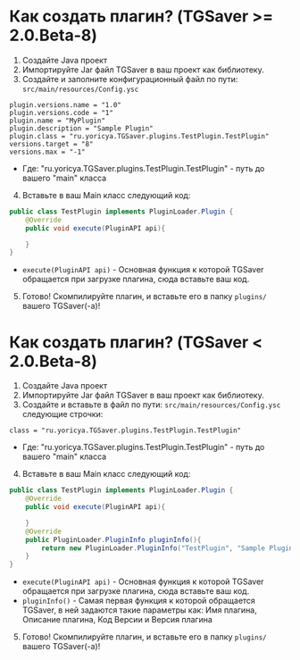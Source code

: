 # Как создать плагин? (TGSaver >= 2.0.Beta-8)
1) Создайте Java проект
2) Импортируйте Jar файл TGSaver в ваш проект как библиотеку.
3) Создайте и заполните конфигурационный файл по пути: ```src/main/resources/Config.ysc```
```yscript
plugin.versions.name = "1.0"
plugin.versions.code = "1"
plugin.name = "MyPlugin"
plugin.description = "Sample Plugin"
plugin.class = "ru.yoricya.TGSaver.plugins.TestPlugin.TestPlugin"
versions.target = "8"
versions.max = "-1"
```
* Где: "ru.yoricya.TGSaver.plugins.TestPlugin.TestPlugin" - путь до вашего  "main" класса

4) Вставьте в ваш Main класс следующий код:
```java
public class TestPlugin implements PluginLoader.Plugin {
    @Override
    public void execute(PluginAPI api){

    }
}
```
* `execute(PluginAPI api)` - Основная функция к которой TGSaver обращается при загрузке плагина, сюда вставьте ваш код.
5) Готово! Скомпилируйте плагин, и вставьте его в папку `plugins/` вашего TGSaver(-a)!

# Как создать плагин? (TGSaver < 2.0.Beta-8)
1) Создайте Java проект
2) Импортируйте Jar файл TGSaver в ваш проект как библиотеку.
3) Создайте и вставьте в файл по пути: ```src/main/resources/Config.ysc``` следующие строчки:
```yscript
class = "ru.yoricya.TGSaver.plugins.TestPlugin.TestPlugin"
```
* Где: "ru.yoricya.TGSaver.plugins.TestPlugin.TestPlugin" - путь до вашего  "main" класса

4) Вставьте в ваш Main класс следующий код:
```java
public class TestPlugin implements PluginLoader.Plugin {
    @Override
    public void execute(PluginAPI api){

    }
    @Override
    public PluginLoader.PluginInfo pluginInfo(){
        return new PluginLoader.PluginInfo("TestPlugin", "Sample Plugin", 1, "Version 1.0");
    }
}
```
* `execute(PluginAPI api)` - Основная функция к которой TGSaver обращается при загрузке плагина, сюда вставьте ваш код.
* `pluginInfo()` - Самая первая функция к которой обращается TGSaver, в ней задаются такие параметры как: Имя плагина, Описание плагина, Код Версии и Версия плагина
5) Готово! Скомпилируйте плагин, и вставьте его в папку `plugins/` вашего TGSaver(-a)!
